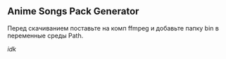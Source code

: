 ﻿## Anime Songs Pack Generator

Перед скачиванием поставьте на комп ffmpeg и добавьте папку bin в переменные среды Path.

*idk*